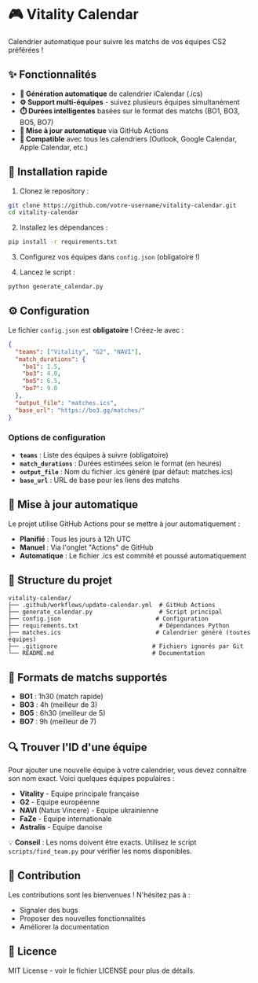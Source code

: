 # 🎮 Vitality Calendar

Calendrier automatique pour suivre les matchs de vos équipes CS2 préférées !

## ✨ Fonctionnalités

- **📅 Génération automatique** de calendrier iCalendar (.ics)
- **⚙️ Support multi-équipes** - suivez plusieurs équipes simultanément
- **⏱️ Durées intelligentes** basées sur le format des matchs (BO1, BO3, BO5, BO7)
- **🔄 Mise à jour automatique** via GitHub Actions
- **📱 Compatible** avec tous les calendriers (Outlook, Google Calendar, Apple Calendar, etc.)

## 🚀 Installation rapide

1. Clonez le repository :
```bash
git clone https://github.com/votre-username/vitality-calendar.git
cd vitality-calendar
```

2. Installez les dépendances :
```bash
pip install -r requirements.txt
```

3. Configurez vos équipes dans `config.json` (obligatoire !)

4. Lancez le script :
```bash
python generate_calendar.py
```

## ⚙️ Configuration

Le fichier `config.json` est **obligatoire** ! Créez-le avec :

```json
{
  "teams": ["Vitality", "G2", "NAVI"],
  "match_durations": {
    "bo1": 1.5,
    "bo3": 4.0,
    "bo5": 6.5,
    "bo7": 9.0
  },
  "output_file": "matches.ics",
  "base_url": "https://bo3.gg/matches/"
}
```

### Options de configuration

- **`teams`** : Liste des équipes à suivre (obligatoire)
- **`match_durations`** : Durées estimées selon le format (en heures)
- **`output_file`** : Nom du fichier .ics généré (par défaut: matches.ics)
- **`base_url`** : URL de base pour les liens des matchs

## 🔄 Mise à jour automatique

Le projet utilise GitHub Actions pour se mettre à jour automatiquement :
- **Planifié** : Tous les jours à 12h UTC
- **Manuel** : Via l'onglet "Actions" de GitHub
- **Automatique** : Le fichier .ics est commité et poussé automatiquement

## 📁 Structure du projet

```
vitality-calendar/
├── .github/workflows/update-calendar.yml  # GitHub Actions
├── generate_calendar.py                   # Script principal
├── config.json                           # Configuration
├── requirements.txt                       # Dépendances Python
├── matches.ics                           # Calendrier généré (toutes équipes)
├── .gitignore                           # Fichiers ignorés par Git
└── README.md                            # Documentation
```

## 🎯 Formats de matchs supportés

- **BO1** : 1h30 (match rapide)
- **BO3** : 4h (meilleur de 3)
- **BO5** : 6h30 (meilleur de 5)
- **BO7** : 9h (meilleur de 7)

## 🔍 Trouver l'ID d'une équipe

Pour ajouter une nouvelle équipe à votre calendrier, vous devez connaître son nom exact. Voici quelques équipes populaires :

- **Vitality** - Equipe principale française
- **G2** - Equipe européenne  
- **NAVI** (Natus Vincere) - Equipe ukrainienne
- **FaZe** - Equipe internationale
- **Astralis** - Equipe danoise

💡 **Conseil** : Les noms doivent être exacts. Utilisez le script `scripts/find_team.py` pour vérifier les noms disponibles.

## 🤝 Contribution

Les contributions sont les bienvenues ! N'hésitez pas à :
- Signaler des bugs
- Proposer des nouvelles fonctionnalités
- Améliorer la documentation

## 📄 Licence

MIT License - voir le fichier LICENSE pour plus de détails.